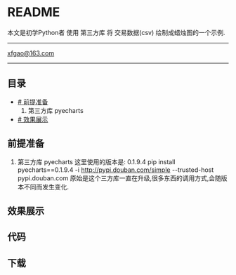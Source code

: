 README
===========================
本文是初学Python者 使用 第三方库 将 交易数据(csv) 绘制成蜡烛图的一个示例.

****
xfgao@163.com	
****
## 目录
* [# 前提准备](#前提准备)
     1. 第三方库 pyecharts
* [# 效果展示](#效果展示)




## 前提准备

 1. 第三方库 pyecharts 
     这里使用的版本是: 0.1.9.4
     pip install pyecharts==0.1.9.4 -i http://pypi.douban.com/simple --trusted-host pypi.douban.com
    原始是这个三方库一直在升级,很多东西的调用方式,会随版本不同而发生变化.
    
 
## 效果展示
























## 代码

## 下载

